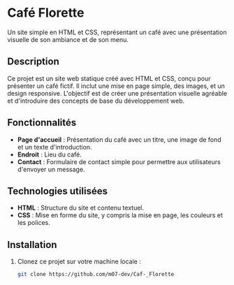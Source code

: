 # Café Florette

Un site simple en HTML et CSS, représentant un café avec une présentation visuelle de son ambiance et de son menu.

## Description

Ce projet est un site web statique créé avec HTML et CSS, conçu pour présenter un café fictif. Il inclut une mise en page simple, des images, et un design responsive. L'objectif est de créer une présentation visuelle agréable et d'introduire des concepts de base du développement web.

## Fonctionnalités

- **Page d'accueil** : Présentation du café avec un titre, une image de fond et un texte d'introduction.
- **Endroit** : Lieu du café.
- **Contact** : Formulaire de contact simple pour permettre aux utilisateurs d'envoyer un message.

## Technologies utilisées

- **HTML** : Structure du site et contenu textuel.
- **CSS** : Mise en forme du site, y compris la mise en page, les couleurs et les polices.

## Installation

1. Clonez ce projet sur votre machine locale :
   ```bash
   git clone https://github.com/m07-dev/Caf-_Florette
